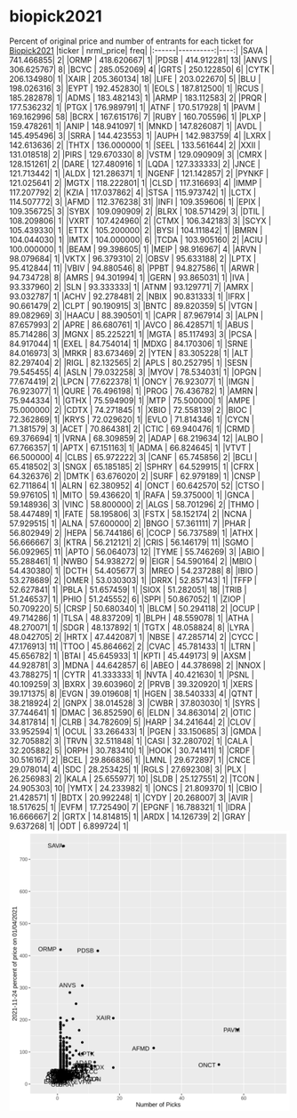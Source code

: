 # biopick2021
Percent of original price and number of entrants for each ticket for [Biopick2021](https://twitter.com/hashtag/Biopick2021)
|ticker | nrml_price| freq|
|:------|----------:|----:|
|SAVA   | 741.466855|    2|
|ORMP   | 418.620667|    1|
|PDSB   | 414.912281|   13|
|ANVS   | 306.625767|    8|
|BCYC   | 285.052069|    4|
|GRTS   | 250.122850|    6|
|CYTK   | 206.134980|    1|
|XAIR   | 205.360134|   18|
|LIFE   | 203.022670|    5|
|BLU    | 198.026316|    3|
|EYPT   | 192.452830|    1|
|EOLS   | 187.812500|    1|
|RCUS   | 185.282878|    1|
|ADMS   | 183.482143|    1|
|ARMP   | 183.112583|    2|
|PRQR   | 177.536232|    1|
|PTGX   | 176.989791|    1|
|ATNF   | 170.517928|    1|
|PAVM   | 169.162996|   58|
|BCRX   | 167.615176|    7|
|RUBY   | 160.705596|    1|
|PLXP   | 159.478261|    1|
|ANIP   | 148.941097|    1|
|MNKD   | 147.826087|    1|
|AVDL   | 145.495496|    3|
|SRRA   | 144.423553|    1|
|AUPH   | 142.983759|    4|
|LXRX   | 142.613636|    2|
|THTX   | 136.000000|    1|
|SEEL   | 133.561644|    2|
|XXII   | 131.018518|    2|
|PIRS   | 129.670330|    8|
|VSTM   | 129.090909|    3|
|CMRX   | 128.151261|    2|
|DARE   | 127.480916|    1|
|LQDA   | 127.333333|    2|
|JNCE   | 121.713442|    1|
|ALDX   | 121.286371|    1|
|NGENF  | 121.142857|    2|
|PYNKF  | 121.025641|    2|
|MGTX   | 118.222801|    1|
|CLSD   | 117.316693|    4|
|IMMP   | 117.207792|    2|
|KZIA   | 117.037862|    4|
|STSA   | 115.973742|    1|
|LCTX   | 114.507772|    3|
|AFMD   | 112.376238|   31|
|INFI   | 109.359606|    1|
|EPIX   | 109.356725|    3|
|SYBX   | 109.090909|    2|
|BLRX   | 108.571429|    3|
|DTIL   | 108.209806|    1|
|VXRT   | 107.424960|    2|
|CTMX   | 106.342183|    3|
|SCYX   | 105.439330|    1|
|ETTX   | 105.200000|    2|
|BYSI   | 104.111842|    1|
|BMRN   | 104.044030|    1|
|IMTX   | 104.000000|    6|
|TCDA   | 103.905160|    2|
|ACIU   | 100.000000|    1|
|BEAM   |  99.398605|    1|
|MEIP   |  98.916967|    4|
|ARVN   |  98.079684|    1|
|VKTX   |  96.379310|    2|
|OBSV   |  95.633188|    2|
|LPTX   |  95.412844|   11|
|VBIV   |  94.880546|    8|
|PPBT   |  94.827586|    1|
|ARWR   |  94.734728|    8|
|AMRS   |  94.301994|    1|
|GERN   |  93.865031|    1|
|IVA    |  93.337960|    2|
|SLN    |  93.333333|    1|
|ATNM   |  93.129771|    7|
|AMRX   |  93.032787|    1|
|ACHV   |  92.278481|    2|
|NBIX   |  90.831333|    1|
|IFRX   |  90.661479|    2|
|CLPT   |  90.190915|    3|
|BNTC   |  89.820359|    5|
|VTGN   |  89.082969|    3|
|HAACU  |  88.390501|    1|
|CAPR   |  87.967914|    3|
|ALPN   |  87.657993|    2|
|APRE   |  86.680761|    1|
|AVCO   |  86.428571|    1|
|ABUS   |  85.714286|    3|
|MGNX   |  85.225221|    1|
|MGTA   |  85.117493|    3|
|PCSA   |  84.917044|    1|
|EXEL   |  84.754014|    1|
|MDXG   |  84.170306|    1|
|SRNE   |  84.016973|    3|
|MRKR   |  83.673469|    2|
|YTEN   |  83.305228|    1|
|ALT    |  82.297404|    2|
|RIGL   |  82.132565|    2|
|APLS   |  80.252795|    1|
|SESN   |  79.545455|    4|
|ASLN   |  79.032258|    3|
|MYOV   |  78.534031|    1|
|OPGN   |  77.674419|    2|
|LPCN   |  77.622378|    1|
|ONCY   |  76.923077|    1|
|IMGN   |  76.923077|    1|
|QURE   |  76.496198|    1|
|PROG   |  76.436782|    1|
|AMRN   |  75.944334|    1|
|GTHX   |  75.594909|    1|
|MTP    |  75.500000|    1|
|AMPE   |  75.000000|    2|
|CDTX   |  74.271845|    1|
|XBIO   |  72.558139|    2|
|BIOC   |  72.362869|    1|
|KRYS   |  72.029620|    1|
|EVLO   |  71.814346|    1|
|CYCN   |  71.381579|    3|
|ACET   |  70.864381|    2|
|CTIC   |  69.940476|    1|
|CRMD   |  69.376694|    1|
|VRNA   |  68.309859|    2|
|ADAP   |  68.219634|   12|
|ALBO   |  67.766357|    1|
|APTX   |  67.151163|    1|
|ADMA   |  66.824645|    1|
|VTVT   |  66.500000|    4|
|CLBS   |  65.972222|    3|
|CANF   |  65.745856|    2|
|BCLI   |  65.418502|    3|
|SNGX   |  65.185185|    2|
|SPHRY  |  64.529915|    1|
|CFRX   |  64.326376|    2|
|DMTK   |  63.676020|    2|
|SURF   |  62.979189|    1|
|CNSP   |  62.711864|    1|
|ALRN   |  62.380952|    4|
|ONCT   |  60.642570|   52|
|CTSO   |  59.976105|    1|
|MITO   |  59.436620|    1|
|RAFA   |  59.375000|    1|
|GNCA   |  59.148936|    3|
|VINC   |  58.800000|    2|
|ALGS   |  58.701296|    2|
|THMO   |  58.447489|    1|
|FATE   |  58.195806|    3|
|FSTX   |  58.152174|    2|
|NCNA   |  57.929515|    1|
|ALNA   |  57.600000|    2|
|BNGO   |  57.361111|    7|
|PHAR   |  56.802949|    2|
|HEPA   |  56.744186|    6|
|COCP   |  56.737589|    1|
|ATHX   |  56.666667|    3|
|KTRA   |  56.212121|    2|
|CRIS   |  56.146179|   11|
|SGMO   |  56.092965|   11|
|APTO   |  56.064073|   12|
|TYME   |  55.746269|    3|
|ABIO   |  55.288461|    1|
|NWBO   |  54.938272|    9|
|EIGR   |  54.590164|    2|
|MBIO   |  54.430380|    1|
|DCTH   |  54.405677|    3|
|MREO   |  54.237288|    8|
|IBIO   |  53.278689|    2|
|OMER   |  53.030303|    1|
|DRRX   |  52.857143|    1|
|TFFP   |  52.627841|    1|
|PBLA   |  51.657459|    1|
|SIOX   |  51.282051|   18|
|TRIB   |  51.246537|    1|
|PHIO   |  51.245552|    6|
|SPPI   |  50.867052|    1|
|ZIOP   |  50.709220|    5|
|CRSP   |  50.680340|    1|
|BLCM   |  50.294118|    2|
|OCUP   |  49.714286|    1|
|TLSA   |  48.837209|    1|
|BLPH   |  48.559078|    1|
|ATHA   |  48.270071|    1|
|SDGR   |  48.137892|    1|
|TGTX   |  48.058824|    8|
|LYRA   |  48.042705|    2|
|HRTX   |  47.442087|    1|
|NBSE   |  47.285714|    2|
|CYCC   |  47.176913|   11|
|TTOO   |  45.864662|    2|
|CVAC   |  45.781433|    1|
|LTRN   |  45.656782|    1|
|BTAI   |  45.645933|    1|
|KPTI   |  45.449173|    9|
|AXSM   |  44.928781|    3|
|MDNA   |  44.642857|    6|
|ABEO   |  44.378698|    2|
|NNOX   |  43.788275|    1|
|CYTR   |  41.333333|    1|
|NVTA   |  40.421630|    1|
|PSNL   |  40.109259|    3|
|BXRX   |  39.603960|    2|
|PRVB   |  39.320920|    1|
|XERS   |  39.171375|    8|
|EVGN   |  39.019608|    1|
|HGEN   |  38.540333|    4|
|QTNT   |  38.218924|    2|
|GNPX   |  38.014528|    3|
|CWBR   |  37.803030|    1|
|SYRS   |  37.744641|    1|
|DMAC   |  36.852590|    6|
|ELDN   |  34.863014|    2|
|OTIC   |  34.817814|    1|
|CLRB   |  34.782609|    5|
|HARP   |  34.241644|    2|
|CLOV   |  33.952594|    1|
|OCUL   |  33.266433|    1|
|PGEN   |  33.150685|    3|
|GMDA   |  32.705882|    3|
|TRVN   |  32.511848|    1|
|CASI   |  32.280702|    1|
|CALA   |  32.205882|    5|
|ORPH   |  30.783410|    1|
|HOOK   |  30.741411|    1|
|CRDF   |  30.516167|    2|
|BCEL   |  29.866836|    1|
|LMNL   |  29.672897|    1|
|CNCE   |  29.078014|    4|
|SDC    |  28.253425|    1|
|RGLS   |  27.692308|    3|
|PLX    |  26.256983|    2|
|KALA   |  25.655977|   10|
|SLDB   |  25.127551|    2|
|TCON   |  24.905303|   10|
|YMTX   |  24.233982|    1|
|ONCS   |  21.809370|    1|
|CBIO   |  21.428571|    1|
|BDTX   |  20.992248|    1|
|CYDY   |  20.268007|    3|
|AVIR   |  18.517625|    1|
|EVFM   |  17.725490|    7|
|EPGNF  |  16.788321|    1|
|IDRA   |  16.666667|    2|
|GRTX   |  14.814815|    1|
|ARDX   |  14.126739|    2|
|GRAY   |   9.637268|    1|
|ODT    |   6.899724|    1|
![retvspicks](biopicks.png?raw=true)
